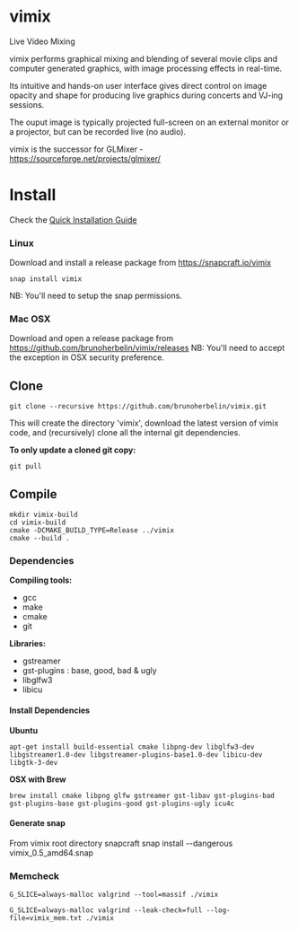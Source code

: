 # vimix
Live Video Mixing

vimix performs graphical mixing and blending of several movie clips and
computer generated graphics, with image processing effects in real-time.

Its intuitive and hands-on user interface gives direct control on image opacity and
shape for producing live graphics during concerts and VJ-ing sessions.

The ouput image is typically projected full-screen on an external
monitor or a projector, but can be recorded live (no audio).

vimix is the successor for GLMixer - https://sourceforge.net/projects/glmixer/

# Install

Check the [Quick Installation Guide](https://github.com/brunoherbelin/vimix/wiki/Quick-Installation-Guide)

### Linux

Download and install a release package from https://snapcraft.io/vimix

    snap install vimix
    
NB: You'll need to setup the snap permissions.

### Mac OSX

Download and open a release package from https://github.com/brunoherbelin/vimix/releases
NB: You'll need to accept the exception in OSX security preference.

## Clone

    git clone --recursive https://github.com/brunoherbelin/vimix.git

This will create the directory 'vimix', download the latest version of vimix code,
and (recursively) clone all the internal git dependencies.

**To only update a cloned git copy:**

    git pull

## Compile

    mkdir vimix-build
    cd vimix-build
    cmake -DCMAKE_BUILD_TYPE=Release ../vimix
    cmake --build .

### Dependencies

**Compiling tools:**

- gcc
- make
- cmake
- git

**Libraries:**

- gstreamer
- gst-plugins : base, good, bad & ugly
- libglfw3
- libicu

#### Install Dependencies

**Ubuntu**

    apt-get install build-essential cmake libpng-dev libglfw3-dev libgstreamer1.0-dev libgstreamer-plugins-base1.0-dev libicu-dev libgtk-3-dev 

**OSX with Brew**

    brew install cmake libpng glfw gstreamer gst-libav gst-plugins-bad gst-plugins-base gst-plugins-good gst-plugins-ugly icu4c


#### Generate snap

From vimix root directory
    snapcraft
    snap install --dangerous vimix_0.5_amd64.snap
    
### Memcheck

    G_SLICE=always-malloc valgrind --tool=massif ./vimix
    
    G_SLICE=always-malloc valgrind --leak-check=full --log-file=vimix_mem.txt ./vimix
